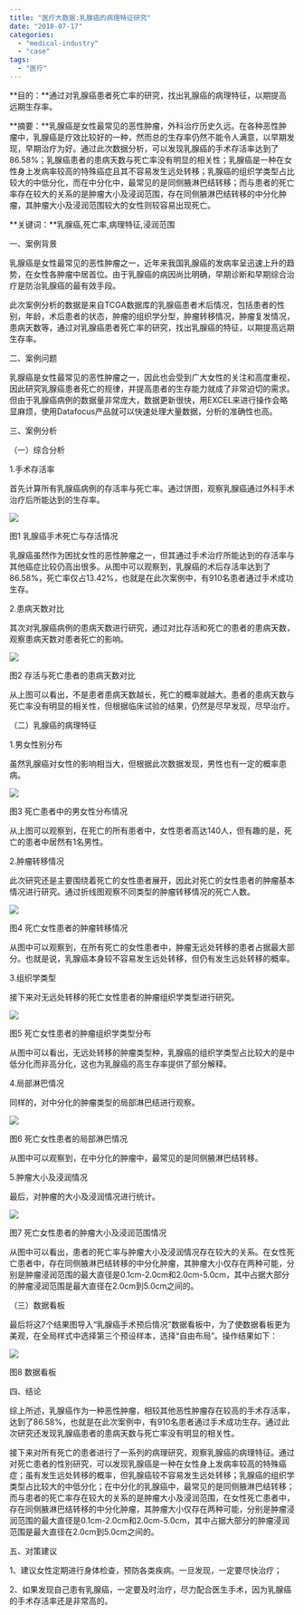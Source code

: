 ```yaml
---
title: "医疗大数据:乳腺癌的病理特征研究"
date: "2018-07-17"
categories: 
  - "medical-industry"
  - "case"
tags: 
  - "医疗"
---
```


**目的：**通过对乳腺癌患者死亡率的研究，找出乳腺癌的病理特征，以期提高远期生存率。

**摘要：**乳腺癌是女性最常见的恶性肿瘤，外科治疗历史久远。在各种恶性肿瘤中，乳腺癌是疗效比较好的一种，然而总的生存率仍然不能令人满意，以早期发现，早期治疗为好。通过此次数据分析，可以发现乳腺癌的手术存活率达到了86.58%；乳腺癌患者的患病天数与死亡率没有明显的相关性；乳腺癌是一种在女性身上发病率较高的特殊癌症且其不容易发生远处转移；乳腺癌的组织学类型占比较大的中低分化，而在中分化中，最常见的是同侧腋淋巴结转移；而与患者的死亡率存在较大的关系的是肿瘤大小及浸润范围，存在同侧腋淋巴结转移的中分化肿瘤，其肿瘤大小及浸润范围较大的女性则较容易出现死亡。

**关键词：**乳腺癌,死亡率,病理特征,浸润范围

一、案例背景

乳腺癌是女性最常见的恶性肿瘤之一，近年来我国乳腺癌的发病率呈迅速上升的趋势，在女性各肿瘤中居首位。由于乳腺癌的病因尚比明确，早期诊断和早期综合治疗是防治乳腺癌的最有效手段。

此次案例分析的数据是来自TCGA数据库的乳腺癌患者术后情况，包括患者的性别，年龄，术后患者的状态，肿瘤的组织学分型，肿瘤转移情况，肿瘤复发情况，患病天数等，通过对乳腺癌患者死亡率的研究，找出乳腺癌的特征，以期提高远期生存率。

二、案例问题

乳腺癌是女性最常见的恶性肿瘤之一，因此也会受到广大女性的关注和高度重视，因此研究乳腺癌患者死亡的规律，并提高患者的生存能力就成了非常迫切的需求。但由于乳腺癌病例的数据量非常庞大，数据更新很快，用EXCEL来进行操作会略显麻烦，使用Datafocus产品就可以快速处理大量数据，分析的准确性也高。

三、案例分析

（一）综合分析

1.手术存活率

首先计算所有乳腺癌病例的存活率与死亡率。通过饼图，观察乳腺癌通过外科手术治疗后所能达到的生存率。

![](images/word-image-88.png)

图1 乳腺癌手术死亡与存活情况

乳腺癌虽然作为困扰女性的恶性肿瘤之一，但其通过手术治疗所能达到的存活率与其他癌症比较仍高出很多。从图中可以观察到，乳腺癌的术后存活率达到了86.58%，死亡率仅占13.42%，也就是在此次案例中，有910名患者通过手术成功生存。

2.患病天数对比

其次对乳腺癌病例的患病天数进行研究，通过对比存活和死亡的患者的患病天数，观察患病天数对患者死亡的影响。

![](images/word-image-89.png)

图2 存活与死亡患者的患病天数对比

从上图可以看出，不是患者患病天数越长，死亡的概率就越大。患者的患病天数与死亡率没有明显的相关性，但根据临床试验的结果，仍然是尽早发现，尽早治疗。

（二）乳腺癌的病理特征

1.男女性别分布

虽然乳腺癌对女性的影响相当大，但根据此次数据发现，男性也有一定的概率患病。

![](images/word-image-90.png)

图3 死亡患者中的男女性分布情况

从上图可以观察到，在死亡的所有患者中，女性患者高达140人，但有趣的是，死亡的患者中居然有1名男性。

2.肿瘤转移情况

此次研究还是主要围绕着死亡的女性患者展开，因此对死亡的女性患者的肿瘤基本情况进行研究。通过折线图观察不同类型的肿瘤转移情况的死亡人数。

![](images/word-image-91.png)

图4 死亡女性患者的肿瘤转移情况

从图中可以观察到，在所有死亡的女性患者中，肿瘤无远处转移的患者占据最大部分。也就是说，乳腺癌本身较不容易发生远处转移，但仍有发生远处转移的概率。

3.组织学类型

接下来对无远处转移的死亡女性患者的肿瘤组织学类型进行研究。

![](images/word-image-92.png)

图5 死亡女性患者的肿瘤组织学类型分布

从图中可以看出，无远处转移的肿瘤类型种，乳腺癌的组织学类型占比较大的是中低分化而非高分化，这也为乳腺癌的高生存率提供了部分解释。

4.局部淋巴情况

同样的，对中分化的肿瘤类型的局部淋巴结进行观察。

![](images/word-image-93.png)

图6 死亡女性患者的局部淋巴情况

从图中可以观察到，在中分化的肿瘤中，最常见的是同侧腋淋巴结转移。

5.肿瘤大小及浸润情况

最后，对肿瘤的大小及浸润情况进行统计。

![](images/word-image-94.png)

图7 死亡女性患者的肿瘤大小及浸润范围情况

从图中可以看出，患者的死亡率与肿瘤大小及浸润情况存在较大的关系。在女性死亡患者中，存在同侧腋淋巴结转移的中分化肿瘤，其肿瘤大小仅存在两种可能，分别是肿瘤浸润范围的最大直径是0.1cm-2.0cm和2.0cm-5.0cm，其中占据大部分的肿瘤浸润范围是最大直径在2.0cm到5.0cm之间的。

（三）数据看板

最后将这7个结果图导入“乳腺癌手术预后情况”数据看板中，为了使数据看板更为美观，在全局样式中选择第三个预设样本，选择“自由布局”。操作结果如下：

![](images/word-image-95.png)

图8 数据看板

四、结论

综上所述，乳腺癌作为一种恶性肿瘤，相较其他恶性肿瘤存在较高的手术存活率，达到了86.58%，也就是在此次案例中，有910名患者通过手术成功生存。通过此次研究还发现乳腺癌患者的患病天数与死亡率没有明显的相关性。

接下来对所有死亡的患者进行了一系列的病理研究，观察乳腺癌的病理特征。通过对死亡患者的性别研究，可以发现乳腺癌是一种在女性身上发病率较高的特殊癌症；虽有发生远处转移的概率，但乳腺癌较不容易发生远处转移；乳腺癌的组织学类型占比较大的中低分化；在中分化的乳腺癌中，最常见的是同侧腋淋巴结转移；而与患者的死亡率存在较大的关系的是肿瘤大小及浸润范围，在女性死亡患者中，存在同侧腋淋巴结转移的中分化肿瘤，其肿瘤大小仅存在两种可能，分别是肿瘤浸润范围的最大直径是0.1cm-2.0cm和2.0cm-5.0cm，其中占据大部分的肿瘤浸润范围是最大直径在2.0cm到5.0cm之间的。

五、对策建议

1、建议女性定期进行身体检查，预防各类疾病。一旦发现，一定要尽快治疗；

2、如果发现自己患有乳腺癌，一定要及时治疗，尽力配合医生手术，因为乳腺癌的手术存活率还是非常高的。
